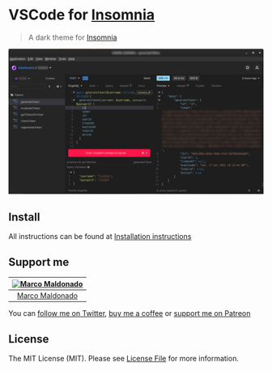 # VSCode for [Insomnia](http://insomnia.rest)

> A dark theme for [Insomnia](http://insomnia.rest)

![Screenshot](./screenshot.png)

## Install

All instructions can be found at [Installation instructions](INSTALL.md)

## Support me


[![Marco Maldonado](https://avatars3.githubusercontent.com/u/2360493?v=5&s=70)](https://github.com/mxrck) |
:---: |
[Marco Maldonado](https://github.com/mxrck) |

You can [follow me on Twitter](https://twitter.com/_mxrck), [buy me a coffee](https://www.paypal.me/animechannel/5usd) or [support me on Patreon](https://www.patreon.com/user?u=859275)

## License

The MIT License (MIT). Please see [License File](LICENSE.md) for more information.
